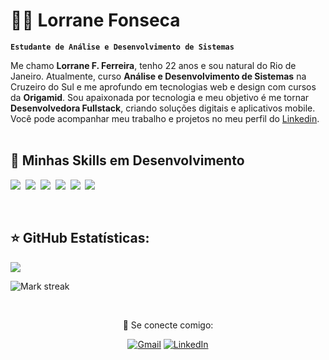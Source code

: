 # 👩🏽 Lorrane Fonseca

**`Estudante de Análise e Desenvolvimento de Sistemas`**

Me chamo **Lorrane F. Ferreira**, tenho 22 anos e sou natural do Rio de Janeiro. Atualmente, curso **Análise e Desenvolvimento de Sistemas** na Cruzeiro do Sul e me aprofundo em tecnologias web e design com cursos da **Origamid**. Sou apaixonada por tecnologia e meu objetivo é me tornar **Desenvolvedora Fullstack**, criando soluções digitais e aplicativos mobile. Você pode acompanhar meu trabalho e projetos no meu perfil do [Linkedin](www.linkedin.com/in/lorrane-fonseca).
<br/>
<br/>

## 🚀 Minhas Skills em Desenvolvimento

<img src="https://img.shields.io/badge/HTML-%23E34F26.svg?logo=html5&logoColor=white"> 
<img src="https://img.shields.io/badge/CSS-1572B6?logo=css3&logoColor=fff"> 
<img src="https://img.shields.io/badge/JavaScript-F7DF1E?logo=javascript&logoColor=000"> 
<img src="https://img.shields.io/badge/Python-3776AB?logo=python&logoColor=fff"> 
<img src="https://img.shields.io/badge/.NET-512BD4?logo=dotnet&logoColor=fff"> 
<img src="https://img.shields.io/badge/JSON-000?logo=json&logoColor=fff"> 

<br/>

## ⭐ GitHub Estatísticas:


<img align="center" src="https://readme-stats-fork-mauve.vercel.app/api/?username=lorranefondev-bit&theme=dark&show_icons=true&count_private=true">

<img alt="Mark streak" src="https://github-readme-streak-stats-five-roan.vercel.app?user=lorranefondev-bit&theme=dark"></td><td width="50%" align="center">

<br/>

<p align="center">🔗 Se conecte comigo: 
<p align="center">
  <a href= "mailto:lorranefon.dev@gmail.com" title="Gmail">
  <img src="https://img.shields.io/badge/-Gmail-FF0000?style=flat-square&labelColor=FF0000&logo=gmail&logoColor=white&link=LINK-DO-SEU-GMAIL" alt="Gmail"/></a>
  
  <a href="https://www.linkedin.com/in/lorrane-fonseca" title="LinkedIn">
  <img src="https://img.shields.io/badge/-Linkedin-0e76a8?style=flat-square&logo=Linkedin&logoColor=white&link=LINK-DO-SEU-LINKEDIN" alt="LinkedIn"/></a>
  
</p>

